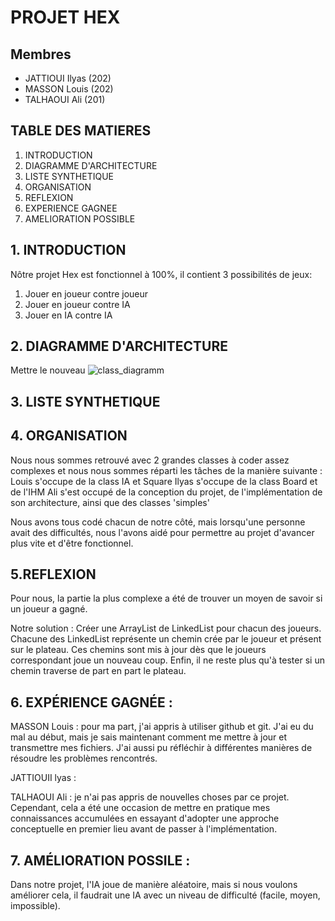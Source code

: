 # PROJET HEX

## Membres

  - JATTIOUI Ilyas (202) 
  - MASSON Louis (202)
  - TALHAOUI Ali (201)

## TABLE DES MATIERES

1. INTRODUCTION
2. DIAGRAMME D'ARCHITECTURE
3. LISTE SYNTHETIQUE
4. ORGANISATION
5. REFLEXION
6. EXPERIENCE GAGNEE
7. AMELIORATION POSSIBLE

## 1. INTRODUCTION

Nôtre projet Hex est fonctionnel à 100%, il contient 3 possibilités de jeux:
1) Jouer en joueur contre joueur
2) Jouer en joueur contre IA
3) Jouer en IA contre IA

## 2. DIAGRAMME D'ARCHITECTURE

Mettre le nouveau
![class_diagramm](https://user-images.githubusercontent.com/59169832/210149516-2c85a861-e255-4f09-a790-f14e509caa3e.png)

## 3. LISTE SYNTHETIQUE



## 4. ORGANISATION
Nous nous sommes retrouvé avec 2 grandes classes à coder assez complexes et nous nous sommes réparti les tâches de la manière suivante :
Louis s'occupe de la class IA et Square
Ilyas s'occupe de la class Board et de l'IHM
Ali s'est occupé de la conception du projet, de l'implémentation de son architecture, ainsi que des classes 'simples'

Nous avons tous codé chacun de notre côté, mais lorsqu'une personne avait des difficultés, nous l'avons aidé pour permettre au projet d'avancer plus vite et d'être fonctionnel.

## 5.REFLEXION

Pour nous, la partie la plus complexe a été de trouver un moyen de savoir si un joueur a gagné.

Notre solution :
Créer une ArrayList de LinkedList pour chacun des joueurs. Chacune des LinkedList représente un chemin crée par le joueur et présent sur le plateau. Ces chemins sont mis à jour dès que le joueurs correspondant joue un nouveau coup. Enfin, il ne reste plus qu'à tester si un chemin traverse de part en part le plateau.

## 6. EXPÉRIENCE GAGNÉE :

MASSON Louis : pour ma part, j'ai appris à utiliser github et git. J'ai eu du mal au début, mais je sais maintenant comment me mettre à jour et transmettre mes fichiers.
J'ai aussi pu réfléchir à différentes manières de résoudre les problèmes rencontrés.

JATTIOUII lyas :

TALHAOUI Ali : je n'ai pas appris de nouvelles choses par ce projet. Cependant, cela a été une occasion de mettre en pratique mes connaissances accumulées  en essayant d'adopter une approche conceptuelle en premier lieu avant de passer à l'implémentation.

## 7. AMÉLIORATION POSSILE :

Dans notre projet, l'IA joue de manière aléatoire, mais si nous voulons améliorer cela, il faudrait une IA avec un niveau de difficulté (facile, moyen, impossible).
